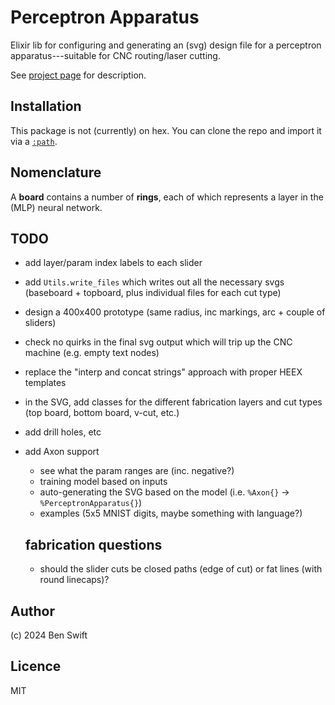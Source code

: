 # Perceptron Apparatus

Elixir lib for configuring and generating an (svg) design file for a perceptron
apparatus---suitable for CNC routing/laser cutting.

See
[project page](https://anu365.sharepoint.com/sites/CyberneticsHub/SitePages/CyberneticStudio-Human-Scale.aspx)
for description.

## Installation

This package is not (currently) on hex. You can clone the repo and import it via
a [`:path`](https://hexdocs.pm/mix/Mix.Tasks.Deps.html).

## Nomenclature

A **board** contains a number of **rings**, each of which represents a layer in
the (MLP) neural network.

## TODO

- add layer/param index labels to each slider
- add `Utils.write_files` which writes out all the necessary svgs (baseboard + topboard, plus individual files for each cut type)
- design a 400x400 prototype (same radius, inc markings, arc + couple of sliders)
- check no quirks in the final svg output which will trip up the CNC machine (e.g. empty text nodes)
- replace the "interp and concat strings" approach with proper HEEX templates
- in the SVG, add classes for the different fabrication layers and cut types
  (top board, bottom board, v-cut, etc.)
- add drill holes, etc
- add Axon support
  - see what the param ranges are (inc. negative?)
  - training model based on inputs
  - auto-generating the SVG based on the model (i.e. `%Axon{}` -> `%PerceptronApparatus{}`)
  - examples (5x5 MNIST digits, maybe something with language?)

  ## fabrication questions

  - should the slider cuts be closed paths (edge of cut) or fat lines (with round linecaps)?

## Author

(c) 2024 Ben Swift

## Licence

MIT
